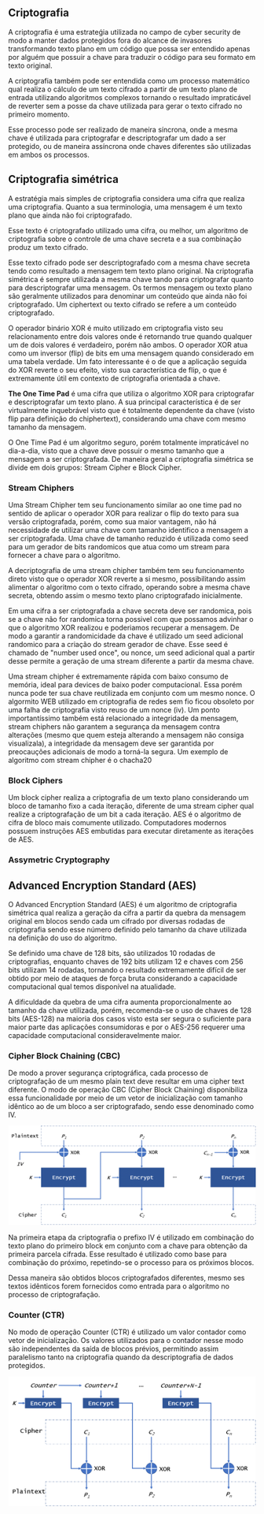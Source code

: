 ## Criptografia

A criptografia é uma estrateǵia utilizada no campo de cyber security de modo a manter dados protegidos fora do alcance
de invasores transformando texto plano em um código que possa ser entendido apenas por alguém que possuir a chave para
traduzir o código para seu formato em texto original.

A criptografia também pode ser entendida como um processo matemático qual realiza o cálculo de um texto cifrado a partir
de um texto plano de entrada utilizando algoritmos complexos tornando o resultado impraticável de reverter sem a posse
da chave utilizada para gerar o texto cifrado no primeiro momento.

Esse processo pode ser realizado de maneira síncrona, onde a mesma chave é utilizada para criptografar e descriptografar
um dado a ser protegido, ou de maneira assíncrona onde chaves diferentes são utilizadas em ambos os processos.

## Criptografia simétrica

A estratégia mais simples de criptografia considera uma cifra que realiza uma criptografia. Quanto a sua terminologia,
uma mensagem é um texto plano que ainda não foi criptografado.

Esse texto é criptografado utilizado uma cifra, ou melhor, um algoritmo de criptografia sobre o controle de uma chave
secreta e a sua combinação produz um texto cifrado.

Esse texto cifrado pode ser descriptografado com a mesma chave secreta tendo como resultado a mensagem tem texto plano
original. Na criptografia simétrica é sempre utilizada a mesma chave tando para criptografar quanto para descriptografar
uma mensagem. Os termos mensagem ou texto plano são geralmente utilizados para denominar um conteúdo que ainda não foi
criptografado. Um ciphertext ou texto cifrado se refere a um conteúdo criptografado.

O operador binário XOR é muito utilizado em criptografia visto seu relacionamento entre dois valores onde é retornando
true quando qualquer um de dois valores é verdadeiro, porém não ambos. O operador XOR atua como um inversor (flip) de
bits em uma mensagem quando considerado em uma tabela verdade. Um fato interessante é o de que a aplicação seguida do
XOR reverte o seu efeito, visto sua característica de flip, o que é extremamente útil em contexto de criptografia
orientada a chave.

**The One Time Pad** é uma cifra que utiliza o algoritmo XOR para criptografar e descriptografar um texto plano. A sua
principal característica é de ser virtualmente inquebrável visto que é totalmente dependente da chave (visto flip para
definição do chiphertext), considerando uma chave com mesmo tamanho da mensagem.

O One Time Pad é um algoritmo seguro, porém totalmente impraticável no dia-a-dia, visto que a chave deve possuir o mesmo
tamanho que a mensagem a ser criptografada. De maneira geral a criptografia simétrica se divide em dois grupos: Stream
Cipher e Block Cipher.

### Stream Chiphers

Uma Stream Chipher tem seu funcionamento similar ao one time pad no sentido de aplicar o operador XOR para realizar o
flip do texto para sua versão criptografada, porém, como sua maior vantagem, não há necessidade de utilizar uma chave
com tamanho identifico a mensagem a ser criptografada. Uma chave de tamanho reduzido é utilizada como seed para um
gerador de bits randomicos que atua como um stream para fornecer a chave para o algoritmo.

A decriptografia de uma stream chipher também tem seu funcionamento direto visto que o operador XOR reverte a si mesmo,
possibilitando assim alimentar o algoritmo com o texto cifrado, operando sobre a mesma chave secreta, obtendo assim o
mesmo texto plano criptografado inicialmente.

Em uma cifra a ser criptografada a chave secreta deve ser randomica, pois se a chave não for randomica torna possivel
com que possamos advinhar o que o algoritmo XOR realizou e poderiamos recuperar a mensagem. De modo a garantir a
randomicidade da chave é utilizado um seed adicional randomico para a criação do stream gerador de chave. Esse seed é
chamado de "number used once", ou nonce, um seed adicional qual a partir desse permite a geração de uma stream diferente
a partir da mesma chave.

Uma stream chipher é extremamente rápida com baixo consumo de memória, ideal para devices de baixo poder computacional.
Essa porém nunca pode ter sua chave reutilizada em conjunto com um mesmo nonce. O algormito WEB utilizado em
criptografia de redes sem fio ficou obsoleto por uma falha de criptografia visto reuso de um nonce (iv). Um ponto
importantíssimo também está relacionado a integridade da mensagem, stream chiphers não garantem a segurança da mensagem
contra alterações (mesmo que quem esteja alterando a mensagem não consiga visualizala), a integridade da mensagem deve
ser garantida por preocauções adicionais de modo a torná-la segura. Um exemplo de algoritmo com stream chipher é o
chacha20

### Block Ciphers

Um block cipher realiza a criptografia de um texto plano considerando um bloco de tamanho fixo a cada iteração,
diferente de uma stream cipher qual realize a criptografação de um bit a cada iteração. AES é o algoritmo de cifra de
bloco mais comumente utilizado. Computadores modernos possuem instruções AES embutidas para executar diretamente as
iterações de AES.


### Assymetric Cryptography



## Advanced Encryption Standard (AES)

O Advanced Encryption Standard (AES) é um algoritmo de criptografia simétrica qual realiza a geração da cifra a partir
da quebra da mensagem original em blocos sendo cada um cifrado por diversas rodadas de criptografia sendo esse número
definido pelo tamanho da chave utilizada na definição do uso do algoritmo.

Se definido uma chave de 128 bits, são utilizados 10 rodadas de criptografias, enquanto chaves de 192 bits utilizam 12 e
chaves com 256 bits utilizam 14 rodadas, tornando o resultado extremamente difícil de ser obtido por meio de ataques de
força bruta considerando a capacidade computacional qual temos disponível na atualidade.

A dificuldade da quebra de uma cifra aumenta proporcionalmente ao tamanho da chave utilizada, porém, recomenda-se o uso
de chaves de 128 bits (AES-128) na maioria dos casos visto esta ser segura o suficiente para maior parte das aplicações
consumidoras e por o AES-256 requerer uma capacidade computacional consideravelmente maior.

### Cipher Block Chaining (CBC)

De modo a prover segurança criptográfica, cada processo de criptografação de um mesmo plain text deve resultar em uma
cipher text diferente. O modo de operação CBC (Cipher Block Chaining) disponibiliza essa funcionalidade por meio de um
vetor de inicialização com tamanho idêntico ao de um bloco a ser criptografado, sendo esse denominado como IV.

![aes-cbc](./resources/images/aes-cbc.png)

Na primeira etapa da criptografia o prefixo IV é utilizado em combinação do texto plano do primeiro block em conjunto
com a chave para obtenção da primeira parcela cifrada. Esse resultado é utilizado como base para combinação do próximo,
repetindo-se o processo para os próximos blocos.

Dessa maneira são obtidos blocos criptografados diferentes, mesmo ses textos idênticos forem fornecidos como entrada
para o algoritmo no processo de criptografação.

### Counter (CTR)

No modo de operação Counter (CTR) é utilizado um valor contador como vetor de inicialização. Os valores utilizados para
o contador nesse modo são independentes da saída de blocos prévios, permitindo assim paralelismo tanto na criptografia
quando da descriptografia de dados protegidos.

![aes-ctr](./resources/images/aes-ctr.png)